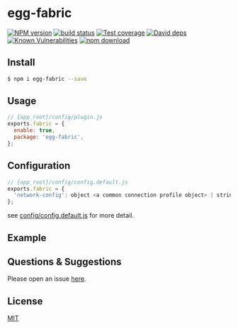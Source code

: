 # egg-fabric

[![NPM version][npm-image]][npm-url]
[![build status][travis-image]][travis-url]
[![Test coverage][codecov-image]][codecov-url]
[![David deps][david-image]][david-url]
[![Known Vulnerabilities][snyk-image]][snyk-url]
[![npm download][download-image]][download-url]

[npm-image]: https://img.shields.io/npm/v/egg-fabric.svg?style=flat-square
[npm-url]: https://npmjs.org/package/egg-fabric
[travis-image]: https://img.shields.io/travis/eggjs/egg-fabric.svg?style=flat-square
[travis-url]: https://travis-ci.org/eggjs/egg-fabric
[codecov-image]: https://img.shields.io/codecov/c/github/eggjs/egg-fabric.svg?style=flat-square
[codecov-url]: https://codecov.io/github/eggjs/egg-fabric?branch=master
[david-image]: https://img.shields.io/david/eggjs/egg-fabric.svg?style=flat-square
[david-url]: https://david-dm.org/eggjs/egg-fabric
[snyk-image]: https://snyk.io/test/npm/egg-fabric/badge.svg?style=flat-square
[snyk-url]: https://snyk.io/test/npm/egg-fabric
[download-image]: https://img.shields.io/npm/dm/egg-fabric.svg?style=flat-square
[download-url]: https://npmjs.org/package/egg-fabric

<!--
Description here.
-->

## Install

```bash
$ npm i egg-fabric --save
```

## Usage

```js
// {app_root}/config/plugin.js
exports.fabric = {
  enable: true,
  package: 'egg-fabric',
};
```

## Configuration

```js
// {app_root}/config/config.default.js
exports.fabric = {
  'network-config': object <a common connection profile object> | string <a path to the configuration file>
};
```

see [config/config.default.js](config/config.default.js) for more detail.

## Example

<!-- example here -->

## Questions & Suggestions

Please open an issue [here](https://github.com/eggjs/egg/issues).

## License

[MIT](LICENSE)

